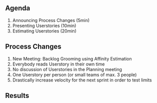 
## Agenda
1. Announcing Process Changes (5min)
2. Presenting Userstories (10min)
3. Estimating Userstories (20min)

## Process Changes
1. New Meeting: Backlog Grooming using Affinity Estimation
2. Everybody reads Userstory in their own time
3. No discussion of Userstories in the Planning meeting
4. One Userstory per person (or small teams of max. 3 people)
5. Drastically increase velocity for the next sprint in order to test limits

## Results
